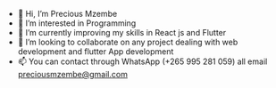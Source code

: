- 👋 Hi, I’m Precious Mzembe
- 👀 I’m interested in Programming
- 🌱 I’m currently improving my skills in React js and Flutter
- 💞️ I’m looking to collaborate on any project dealing with web development and flutter App development
- 📫 You can contact through WhatsApp (+265 995 281 059) all email preciousmzembe@gmail.com

<!---
preciousMzembe/preciousMzembe is a ✨ special ✨ repository because its `README.md` (this file) appears on your GitHub profile.
You can click the Preview link to take a look at your changes.
--->
